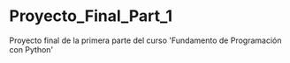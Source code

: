 # Proyecto_Final_Part_1
Proyecto final de la primera parte del curso 'Fundamento de Programación con Python'

